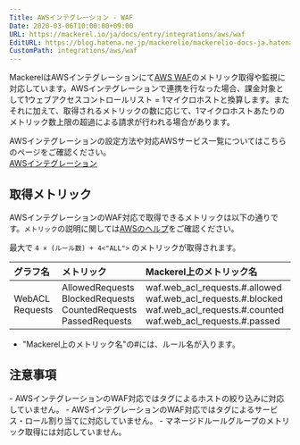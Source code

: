 ```yaml
---
Title: AWSインテグレーション - WAF
Date: 2020-03-06T10:00:00+09:00
URL: https://mackerel.io/ja/docs/entry/integrations/aws/waf
EditURL: https://blog.hatena.ne.jp/mackerelio/mackerelio-docs-ja.hatenablog.mackerel.io/atom/entry/26006613555445686
CustomPath: integrations/aws/waf
---
```


MackerelはAWSインテグレーションにて<a href="https://aws.amazon.com/jp/waf/" target="_blank">AWS WAF</a>のメトリック取得や監視に対応しています。AWSインテグレーションで連携を行なった場合、課金対象として1ウェブアクセスコントロールリスト = 1マイクロホストと換算します。またそれに加えて、取得されるメトリックの数に応じて、1マイクロホストあたりのメトリック数上限の超過による請求が行われる場合があります。

AWSインテグレーションの設定方法や対応AWSサービス一覧についてはこちらのページをご確認ください。<br>
<a href="https://mackerel.io/ja/docs/entry/integrations/aws">AWSインテグレーション</a>

## 取得メトリック
AWSインテグレーションのWAF対応で取得できるメトリックは以下の通りです。`メトリック`の説明に関しては<a href="https://docs.aws.amazon.com/ja_jp/waf/latest/developerguide/monitoring-cloudwatch.html" target="_blank">AWSのヘルプ</a>をご確認ください。

最大で `4 × (ルール数) + 4<"ALL">` のメトリックが取得されます。

|グラフ名|メトリック|Mackerel上のメトリック名|単位|Statistics|
|:---|:---|:---|:---|:---|
|WebACL Requests|AllowedRequests<br>BlockedRequests<br>CountedRequests<br>PassedRequests|waf.web_acl_requests.#.allowed<br>waf.web_acl_requests.#.blocked<br>waf.web_acl_requests.#.counted<br>waf.web_acl_requests.#.passed|integer|Sum|

- "Mackerel上のメトリック名"の#には、ルール名が入ります。

<h2 id="notes">注意事項</h2>
- AWSインテグレーションのWAF対応ではタグによるホストの絞り込みに対応していません。
- AWSインテグレーションのWAF対応ではタグによるサービス・ロール割り当てに対応していません。
- マネージドルールグループのメトリック取得には対応していません。
